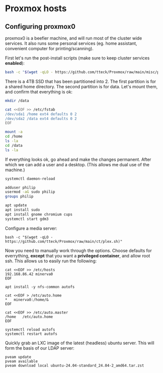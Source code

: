 # Proxmox hosts


## Configuring proxmox0
proxmox0 is a beefier machine, and will run most of the cluster wide services. It also runs some personal services (eg. home assistant, convenient computer for printing/scanning).

First let's run the post-install scripts (make sure to keep cluster services **enabled**):
```bash
bash -c "$(wget -qLO - https://github.com/tteck/Proxmox/raw/main/misc/post-pve-install.sh)"
```

There is a 4TB SSD that has been partitioned into 2. The first partition is for a shared home directory. The second partition is for data. Let's mount them, and confirm that everything is ok:
```bash
mkdir /data

cat <<EOF >> /etc/fstab
/dev/sda1 /home ext4 defaults 0 2
/dev/sda2 /data ext4 defaults 0 2
EOF

mount -a
cd /home
ls -la
cd /data
ls -la
```
If everything looks ok, go ahead and make the changes permanent. After which we can add a user and a desktop. (This allows me dual use of the machine.)
```bash
systemctl daemon-reload

adduser philip
usermod -aG sudo philip
groups philip

apt update
apt install sudo
apt install gnome chromium cups
systemctl start gdm3
```
Configure a media server:
```
bash -c "$(wget -qLO - https://github.com/tteck/Proxmox/raw/main/ct/plex.sh)"
```
Now you need to manually work through the options. Choose defaults for everrything, **except** that you want a **privileged container**, and allow root ssh. This allows us to easily run the following:
```
cat <<EOF >> /etc/hosts
192.168.86.42 minerva0
EOF

apt install -y nfs-common autofs

cat <<EOF > /etc/auto.home
*   minerva0:/home/&
EOF

cat <<EOF >> /etc/auto.master
/home   /etc/auto.home
EOF

systemctl reload autofs
systemctl restart autofs

```

Quickly grab an LXC image of the latest (headless) ubuntu server. This will form the basis of our LDAP server:
```
pveam update
pveam available
pveam download local ubuntu-24.04-standard_24.04-2_amd64.tar.zst
```



